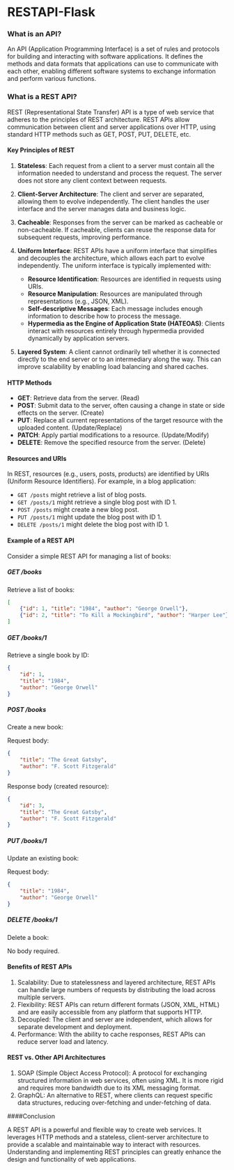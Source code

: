 # RESTAPI-Flask

### What is an API?

An API (Application Programming Interface) is a set of rules and protocols for building and interacting with software applications. It defines the methods and data formats that applications can use to communicate with each other, enabling different software systems to exchange information and perform various functions.

### What is a REST API?

REST (Representational State Transfer) API is a type of web service that adheres to the principles of REST architecture. REST APIs allow communication between client and server applications over HTTP, using standard HTTP methods such as GET, POST, PUT, DELETE, etc.

#### Key Principles of REST

1. **Stateless**: Each request from a client to a server must contain all the information needed to understand and process the request. The server does not store any client context between requests.

2. **Client-Server Architecture**: The client and server are separated, allowing them to evolve independently. The client handles the user interface and the server manages data and business logic.

3. **Cacheable**: Responses from the server can be marked as cacheable or non-cacheable. If cacheable, clients can reuse the response data for subsequent requests, improving performance.

4. **Uniform Interface**: REST APIs have a uniform interface that simplifies and decouples the architecture, which allows each part to evolve independently. The uniform interface is typically implemented with:
   - **Resource Identification**: Resources are identified in requests using URIs.
   - **Resource Manipulation**: Resources are manipulated through representations (e.g., JSON, XML).
   - **Self-descriptive Messages**: Each message includes enough information to describe how to process the message.
   - **Hypermedia as the Engine of Application State (HATEOAS)**: Clients interact with resources entirely through hypermedia provided dynamically by application servers.

5. **Layered System**: A client cannot ordinarily tell whether it is connected directly to the end server or to an intermediary along the way. This can improve scalability by enabling load balancing and shared caches.

#### HTTP Methods

- **GET**: Retrieve data from the server. (Read)
- **POST**: Submit data to the server, often causing a change in state or side effects on the server. (Create)
- **PUT**: Replace all current representations of the target resource with the uploaded content. (Update/Replace)
- **PATCH**: Apply partial modifications to a resource. (Update/Modify)
- **DELETE**: Remove the specified resource from the server. (Delete)

#### Resources and URIs

In REST, resources (e.g., users, posts, products) are identified by URIs (Uniform Resource Identifiers). For example, in a blog application:
- `GET /posts` might retrieve a list of blog posts.
- `GET /posts/1` might retrieve a single blog post with ID 1.
- `POST /posts` might create a new blog post.
- `PUT /posts/1` might update the blog post with ID 1.
- `DELETE /posts/1` might delete the blog post with ID 1.

#### Example of a REST API

Consider a simple REST API for managing a list of books:

##### GET /books
Retrieve a list of books:
```json
[
    {"id": 1, "title": "1984", "author": "George Orwell"},
    {"id": 2, "title": "To Kill a Mockingbird", "author": "Harper Lee"}
]
```
##### GET /books/1
Retrieve a single book by ID:

```json
{
    "id": 1,
    "title": "1984",
    "author": "George Orwell"
}
```
##### POST /books
Create a new book:

Request body:
```json
{
    "title": "The Great Gatsby",
    "author": "F. Scott Fitzgerald"
}
```
Response body (created resource):
```json
{
    "id": 3,
    "title": "The Great Gatsby",
    "author": "F. Scott Fitzgerald"
}
```
##### PUT /books/1
Update an existing book:

Request body:
```json
{
    "title": "1984",
    "author": "George Orwell"
}
```
##### DELETE /books/1
Delete a book:

No body required.

#### Benefits of REST APIs

1. Scalability: Due to statelessness and layered architecture, REST APIs can handle large numbers of requests by distributing the load across multiple servers.
2. Flexibility: REST APIs can return different formats (JSON, XML, HTML) and are easily accessible from any platform that supports HTTP.
3. Decoupled: The client and server are independent, which allows for separate development and deployment.
4. Performance: With the ability to cache responses, REST APIs can reduce server load and latency.

#### REST vs. Other API Architectures
1. SOAP (Simple Object Access Protocol): A protocol for exchanging structured information in web services, often using XML. It is more rigid and requires more bandwidth due to its XML messaging format.
2. GraphQL: An alternative to REST, where clients can request specific data structures, reducing over-fetching and under-fetching of data.

####Conclusion

A REST API is a powerful and flexible way to create web services. It leverages HTTP methods and a stateless, client-server architecture to provide a scalable and maintainable way to interact with resources. Understanding and implementing REST principles can greatly enhance the design and functionality of web applications.
